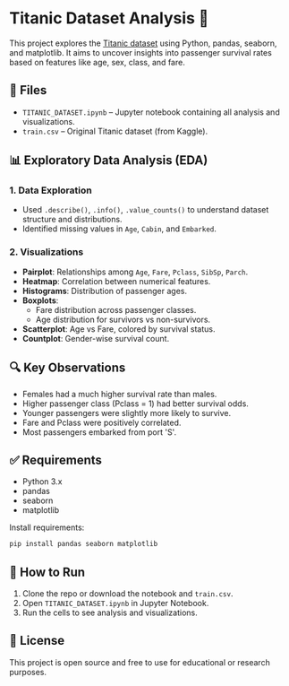 
# Titanic Dataset Analysis 🚢

This project explores the [Titanic dataset](https://www.kaggle.com/c/titanic/data) using Python, pandas, seaborn, and matplotlib. It aims to uncover insights into passenger survival rates based on features like age, sex, class, and fare.

## 📁 Files
- `TITANIC_DATASET.ipynb` – Jupyter notebook containing all analysis and visualizations.
- `train.csv` – Original Titanic dataset (from Kaggle).

## 📊 Exploratory Data Analysis (EDA)

### 1. Data Exploration
- Used `.describe()`, `.info()`, `.value_counts()` to understand dataset structure and distributions.
- Identified missing values in `Age`, `Cabin`, and `Embarked`.

### 2. Visualizations
- **Pairplot**: Relationships among `Age`, `Fare`, `Pclass`, `SibSp`, `Parch`.
- **Heatmap**: Correlation between numerical features.
- **Histograms**: Distribution of passenger ages.
- **Boxplots**:
  - Fare distribution across passenger classes.
  - Age distribution for survivors vs non-survivors.
- **Scatterplot**: Age vs Fare, colored by survival status.
- **Countplot**: Gender-wise survival count.

## 🔍 Key Observations
- Females had a much higher survival rate than males.
- Higher passenger class (Pclass = 1) had better survival odds.
- Younger passengers were slightly more likely to survive.
- Fare and Pclass were positively correlated.
- Most passengers embarked from port 'S'.

## ✅ Requirements

- Python 3.x
- pandas
- seaborn
- matplotlib

Install requirements:
```bash
pip install pandas seaborn matplotlib
```

## 📌 How to Run
1. Clone the repo or download the notebook and `train.csv`.
2. Open `TITANIC_DATASET.ipynb` in Jupyter Notebook.
3. Run the cells to see analysis and visualizations.

## 📘 License
This project is open source and free to use for educational or research purposes.
